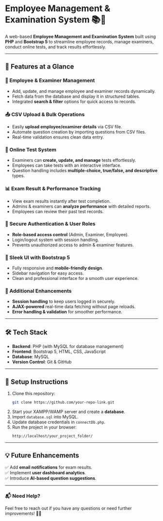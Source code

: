 # Employee Management & Examination System 📚💼  

A web-based **Employee Management and Examination System** built using **PHP** and **Bootstrap 5** to streamline employee records, manage examiners, conduct online tests, and track results effortlessly.  

---

## 🌟 Features at a Glance  

### 👥 Employee & Examiner Management  
- Add, update, and manage employee and examiner records dynamically.  
- Fetch data from the database and display it in structured tables.  
- Integrated **search & filter** options for quick access to records.  

### 📤 CSV Upload & Bulk Operations  
- Easily **upload employee/examiner details** via CSV file.  
- Automate question creation by importing questions from CSV files.  
- Real-time validation ensures clean data entry.  

### 📝 Online Test System  
- Examiners can **create, update, and manage** tests effortlessly.  
- Employees can take tests with an interactive interface.  
- Question handling includes **multiple-choice, true/false, and descriptive** types.  

### 📊 Exam Result & Performance Tracking  
- View exam results instantly after test completion.  
- Admins & examiners can **analyze performance** with detailed reports.  
- Employees can review their past test records.  

### 🔐 Secure Authentication & User Roles  
- **Role-based access control** (Admin, Examiner, Employee).  
- Login/logout system with session handling.  
- Prevents unauthorized access to admin & examiner features.  

### 🎨 Sleek UI with Bootstrap 5  
- Fully responsive and **mobile-friendly design**.  
- Sidebar navigation for easy access.  
- Clean and professional interface for a smooth user experience.  

### 🚀 Additional Enhancements  
- **Session handling** to keep users logged in securely.  
- **AJAX-powered** real-time data fetching without page reloads.  
- **Error handling & validation** for smoother performance.  

---

## 🛠 Tech Stack  
- **Backend**: PHP (with MySQL for database management)  
- **Frontend**: Bootstrap 5, HTML, CSS, JavaScript  
- **Database**: MySQL  
- **Version Control**: Git & GitHub  

---

## 📌 Setup Instructions  
1. Clone this repository:  
   ```sh
   git clone https://github.com/your-repo-link.git
   ```  
2. Start your XAMPP/WAMP server and create a **database**.  
3. Import `database.sql` into MySQL.  
4. Update database credentials in `connectDb.php`.  
5. Run the project in your browser:  
   ```
   http://localhost/your_project_folder/
   ```  

---

## 💡 Future Enhancements  
✅ Add **email notifications** for exam results.  
✅ Implement **user dashboard analytics**.  
✅ Introduce **AI-based question suggestions**.  

---

### 📬 Need Help?  
Feel free to reach out if you have any questions or need further improvements! 🚀🎯
